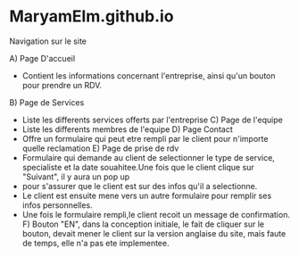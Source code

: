 # MaryamElm.github.io

Navigation sur le site

A) Page D'accueil
   - Contient les informations concernant l'entreprise, ainsi qu'un bouton pour prendre un RDV.
   
B) Page de Services
   - Liste les differents services offerts par l'entreprise
C) Page de l'equipe
   - Liste les differents membres de l'equipe
D) Page Contact
   - Offre un formulaire qui peut etre rempli par le client pour n'importe quelle reclamation
E) Page de prise de rdv
   - Formulaire qui demande au client de selectionner le type de service, specialiste et la date souahitee.Une fois que le client clique sur "Suivant", il y aura un pop up 
   - pour s'assurer que le client est sur des infos qu'il a selectionne.
   - Le client est ensuite mene vers un autre formulaire pour remplir ses infos personnelles.
   - Une fois le formulaire rempli,le client recoit un message de confirmation.
 F) Bouton "EN", dans la conception initiale, le  fait de cliquer sur le bouton, devait mener le client sur la version anglaise du site, mais
 faute de temps, elle n'a pas ete implementee.
